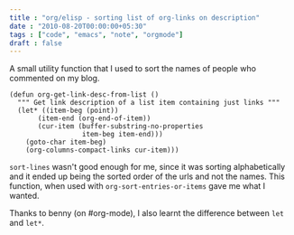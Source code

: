 ```yaml
---
title : "org/elisp - sorting list of org-links on description"
date : "2010-08-20T00:00:00+05:30"
tags : ["code", "emacs", "note", "orgmode"]
draft : false
---
```


A small utility function that I used to sort the names of people
who commented on my blog.

```emacs-lisp
(defun org-get-link-desc-from-list ()
  """ Get link description of a list item containing just links """
  (let* ((item-beg (point))
       (item-end (org-end-of-item))
       (cur-item (buffer-substring-no-properties
                  item-beg item-end)))
    (goto-char item-beg)
    (org-columns-compact-links cur-item)))
```

`sort-lines` wasn't good enough for me, since it was sorting
alphabetically and it ended up being the sorted order of the urls
and not the names. This function, when used with
`org-sort-entries-or-items` gave me what I wanted.

Thanks to benny (on #org-mode), I also learnt the difference
between `let` and `let*`.
